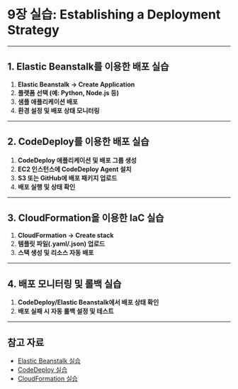 # 9장 실습: Establishing a Deployment Strategy

---

## 1. Elastic Beanstalk를 이용한 배포 실습

1. **Elastic Beanstalk → Create Application**
2. **플랫폼 선택 (예: Python, Node.js 등)**
3. **샘플 애플리케이션 배포**
4. **환경 설정 및 배포 상태 모니터링**

---

## 2. CodeDeploy를 이용한 배포 실습

1. **CodeDeploy 애플리케이션 및 배포 그룹 생성**
2. **EC2 인스턴스에 CodeDeploy Agent 설치**
3. **S3 또는 GitHub에 배포 패키지 업로드**
4. **배포 실행 및 상태 확인**

---

## 3. CloudFormation을 이용한 IaC 실습

1. **CloudFormation → Create stack**
2. **템플릿 파일(.yaml/.json) 업로드**
3. **스택 생성 및 리소스 자동 배포**

---

## 4. 배포 모니터링 및 롤백 실습

1. **CodeDeploy/Elastic Beanstalk에서 배포 상태 확인**
2. **배포 실패 시 자동 롤백 설정 및 테스트**

---

## 참고 자료

- [Elastic Beanstalk 실습](https://docs.aws.amazon.com/ko_kr/elasticbeanstalk/latest/dg/GettingStarted.html)
- [CodeDeploy 실습](https://docs.aws.amazon.com/ko_kr/codedeploy/latest/userguide/tutorials.html)
- [CloudFormation 실습](https://docs.aws.amazon.com/ko_kr/AWSCloudFormation/latest/UserGuide/GettingStarted.Walkthrough.html)
